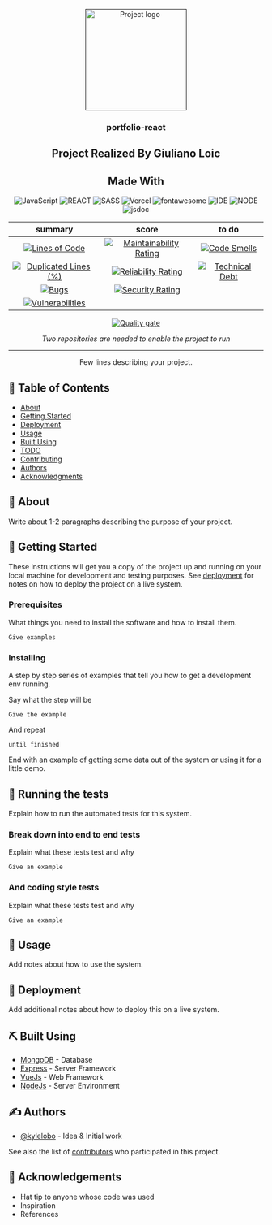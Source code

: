 <p align="center">
  <a href="" rel="noopener">
 <img width=200px height=200px src="https://i.imgur.com/6wj0hh6.jpg" alt="Project logo"></a>
</p>

<h3 align="center">portfolio-react</h3>

<div align="center">

## Project Realized By Giuliano Loic

## Made With

![JavaScript](https://img.shields.io/badge/Language-JS-yellow) ![REACT](https://img.shields.io/badge/Framework-React-blue) ![SASS](https://img.shields.io/badge/style-SASS-ff69b4) ![Vercel](https://img.shields.io/badge/Deploy-Vercel-black) ![fontawesome](https://img.shields.io/badge/Library-fontawesome-blueviolet) ![IDE](https://img.shields.io/badge/IDE-VsCode-blue) ![NODE](https://img.shields.io/badge/Node-v16.13.0-ff69b4) ![jsdoc](https://img.shields.io/badge/Library-jsdoc-blueviolet)

|                                                                                                    summary                                                                                                     |                                                                                                 score                                                                                                  |                                                                                            to do                                                                                            |
| :------------------------------------------------------------------------------------------------------------------------------------------------------------------------------------------------------------: | :----------------------------------------------------------------------------------------------------------------------------------------------------------------------------------------------------: | :-----------------------------------------------------------------------------------------------------------------------------------------------------------------------------------------: |
|              [![Lines of Code](https://sonarcloud.io/api/project_badges/measure?project=DevWeb13_portfolioreact&metric=ncloc)](https://sonarcloud.io/summary/new_code?id=DevWeb13_portfolioreact)              |  [![Maintainability Rating](https://sonarcloud.io/api/project_badges/measure?project=DevWeb13_portfolioreact&metric=sqale_rating)](https://sonarcloud.io/summary/new_code?id=DevWeb13_portfolioreact)  |  [![Code Smells](https://sonarcloud.io/api/project_badges/measure?project=DevWeb13_portfolioreact&metric=code_smells)](https://sonarcloud.io/summary/new_code?id=DevWeb13_portfolioreact)   |
| [![Duplicated Lines (%)](https://sonarcloud.io/api/project_badges/measure?project=DevWeb13_portfolioreact&metric=duplicated_lines_density)](https://sonarcloud.io/summary/new_code?id=DevWeb13_portfolioreact) | [![Reliability Rating](https://sonarcloud.io/api/project_badges/measure?project=DevWeb13_portfolioreact&metric=reliability_rating)](https://sonarcloud.io/summary/new_code?id=DevWeb13_portfolioreact) | [![Technical Debt](https://sonarcloud.io/api/project_badges/measure?project=DevWeb13_portfolioreact&metric=sqale_index)](https://sonarcloud.io/summary/new_code?id=DevWeb13_portfolioreact) |
|                   [![Bugs](https://sonarcloud.io/api/project_badges/measure?project=DevWeb13_portfolioreact&metric=bugs)](https://sonarcloud.io/summary/new_code?id=DevWeb13_portfolioreact)                   |    [![Security Rating](https://sonarcloud.io/api/project_badges/measure?project=DevWeb13_portfolioreact&metric=security_rating)](https://sonarcloud.io/summary/new_code?id=DevWeb13_portfolioreact)    |                                                                                                                                                                                             |
|        [![Vulnerabilities](https://sonarcloud.io/api/project_badges/measure?project=DevWeb13_portfolioreact&metric=vulnerabilities)](https://sonarcloud.io/summary/new_code?id=DevWeb13_portfolioreact)        |                                                                                                                                                                                                        |

[![Quality gate](https://sonarcloud.io/api/project_badges/quality_gate?project=DevWeb13_portfolioreact)](https://sonarcloud.io/summary/new_code?id=DevWeb13_portfolioreact)

_Two repositories are needed to enable the project to run_

</div>

---

<p align="center"> Few lines describing your project.
    <br> 
</p>

## 📝 Table of Contents

- [About](#about)
- [Getting Started](#getting_started)
- [Deployment](#deployment)
- [Usage](#usage)
- [Built Using](#built_using)
- [TODO](../TODO.md)
- [Contributing](../CONTRIBUTING.md)
- [Authors](#authors)
- [Acknowledgments](#acknowledgement)

## 🧐 About <a name = "about"></a>

Write about 1-2 paragraphs describing the purpose of your project.

## 🏁 Getting Started <a name = "getting_started"></a>

These instructions will get you a copy of the project up and running on your local machine for development and testing purposes. See [deployment](#deployment) for notes on how to deploy the project on a live system.

### Prerequisites

What things you need to install the software and how to install them.

```
Give examples
```

### Installing

A step by step series of examples that tell you how to get a development env running.

Say what the step will be

```
Give the example
```

And repeat

```
until finished
```

End with an example of getting some data out of the system or using it for a little demo.

## 🔧 Running the tests <a name = "tests"></a>

Explain how to run the automated tests for this system.

### Break down into end to end tests

Explain what these tests test and why

```
Give an example
```

### And coding style tests

Explain what these tests test and why

```
Give an example
```

## 🎈 Usage <a name="usage"></a>

Add notes about how to use the system.

## 🚀 Deployment <a name = "deployment"></a>

Add additional notes about how to deploy this on a live system.

## ⛏️ Built Using <a name = "built_using"></a>

- [MongoDB](https://www.mongodb.com/) - Database
- [Express](https://expressjs.com/) - Server Framework
- [VueJs](https://vuejs.org/) - Web Framework
- [NodeJs](https://nodejs.org/en/) - Server Environment

## ✍️ Authors <a name = "authors"></a>

- [@kylelobo](https://github.com/kylelobo) - Idea & Initial work

See also the list of [contributors](https://github.com/kylelobo/The-Documentation-Compendium/contributors) who participated in this project.

## 🎉 Acknowledgements <a name = "acknowledgement"></a>

- Hat tip to anyone whose code was used
- Inspiration
- References
